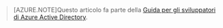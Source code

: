 > [AZURE.NOTE]Questo articolo fa parte della [Guida per gli sviluppatori di Azure Active Directory](../articles/active-directory/active-directory-developers-guide.md).

<!---HONumber=58-->